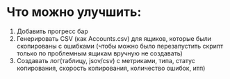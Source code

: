 # Что можно улучшить:
1. Добавить прогресс бар
2. Генерировать CSV (как Accounts.csv) для ящиков, которые были скопированы с ошибками (чтобы можно было перезапустить скрипт только по проблемным ящикам вручную не создавать)
3. Создавать лог(таблицу, jsov/csv) с метриками, типа, статус копирования, скорость копирования, количество ошибок, итп)
